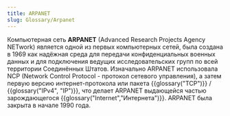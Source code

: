 ```yaml
---
title: ARPANET
slug: Glossary/Arpanet
---
```


Компьютерная сеть **ARPANET** (Advanced Research Projects Agency NETwork) является одной из первых компьютерных сетей, была создана в 1969 как надёжная среда для передачи конфиденциальных военных данных и для подключения ведущих исследовательских групп по всей территории Соединённых Штатов. Изначально ARPANET использовала NCP (Network Control Protocol - протокол сетевого управления), а затем первую версию интернет-протокола или пакета {{glossary("TCP")}} / {{glossary("IPv4", "IP")}}, что делает ARPANET выдающейся частью зарождающегося {{glossary("Internet","Интернета")}}. ARPANET была закрыта в начале 1990 года.
